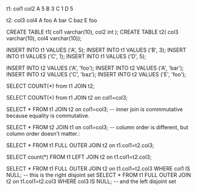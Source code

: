 t1:
col1    col2
A       5
B       3
C       1
D       5

t2:
col3    col4
A       foo
A       bar
C       baz
E       foo

CREATE TABLE t1(
col1 varchar(10),
col2 int );
CREATE TABLE t2(
col3 varchar(10),
col4 varchar(10));

INSERT INTO t1 VALUES ('A', 5);
INSERT INTO t1 VALUES ('B', 3);
INSERT INTO t1 VALUES ('C', 1);
INSERT INTO t1 VALUES  ('D', 5);

INSERT INTO t2  VALUES ('A', 'foo');
INSERT INTO t2  VALUES ('A', 'bar');
INSERT INTO t2  VALUES ('C', 'baz');
INSERT INTO t2  VALUES ('E', 'foo');

SELECT COUNT(*) from t1 JOIN t2;

SELECT COUNT(*) from t1 JOIN t2 on col1=col3;

SELECT * FROM t1 JOIN t2 on col1=col3;    -- inner join is commmutative because equality is commutative.

SELECT * FROM t2 JOIN t1 on col1=col3;    -- column order is different, but column order doesn't matter.:

SELECT * FROM t1 FULL OUTER JOIN t2 on t1.col1=t2.col3; 

SELECT count(*) FROM t1 LEFT JOIN t2 on t1.col1=t2.col3; 

SELECT * FROM t1 FULL OUTER JOIN t2 on t1.col1=t2.col3 WHERE col1 IS NULL;   -- this is the right disjoint set
SELECT * FROM t1 FULL OUTER JOIN t2 on t1.col1=t2.col3 WHERE col3 IS NULL;   -- and the left disjoint set

